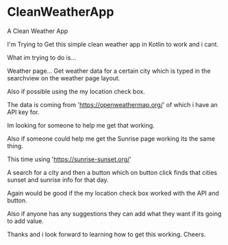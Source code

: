 # CleanWeatherApp 
A Clean Weather App

I'm Trying to Get this simple clean weather app in Kotlin to work and i cant. 

What im trying to do is...

Weather page... Get weather data for a certain city which is typed in the searchview on the weather page layout. 

Also if possible using the my location check box.

The data is coming from 'https://openweathermap.org/' of which i have an API key for. 

Im looking for someone to help me get that working.

Also if someone could help me get the Sunrise page working its the same thing. 

This time using 'https://sunrise-sunset.org/'

A search for a city and then a button which on button click finds that cities sunset and sunrise info for that day.

Again would be good if the my location check box worked with the API and button.

Also if anyone has any suggestions they can add what they want if its going to add value. 

Thanks and i look forward to learning how to get this working. Cheers.


